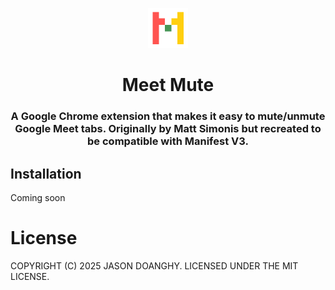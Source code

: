 <p align="center">
<img src="https://github.com/largelager/meet-mute/blob/mv3-upgrade/logo.png" alt="Meet Mute" style="max-width:100%;" width="64" height="64">
</p>

<h1 align="center">Meet Mute</h1>
<h3 align="center">A Google Chrome extension that makes it easy to mute/unmute Google Meet tabs. 
  Originally by Matt Simonis but recreated to be compatible with Manifest V3.</h3>

## Installation
Coming soon
<!-- [<img src="install.png" width="175px">][webstore-url]

[webstore-url]: https://chrome.google.com/webstore/detail/meet-mute/dkgoclojlihiolngeagmhkjiglmoeeic
-->
# License

COPYRIGHT (C) 2025 JASON DOANGHY. LICENSED UNDER THE MIT LICENSE.
